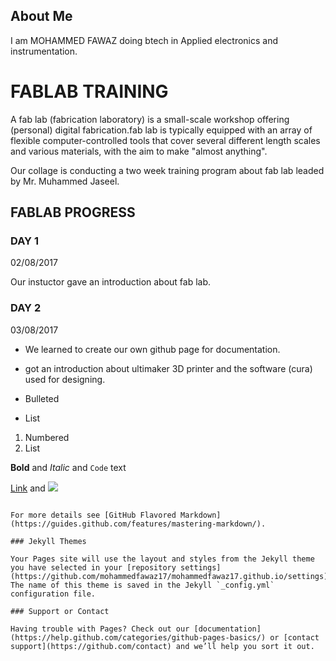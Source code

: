 ## About Me

I am MOHAMMED FAWAZ doing btech in Applied electronics and instrumentation.

# FABLAB TRAINING 
 A fab lab (fabrication laboratory) is a small-scale workshop offering (personal) digital fabrication.fab lab is typically equipped with an array of flexible computer-controlled tools that cover several different length scales and various materials, with the aim to make "almost anything".
 
  Our collage is conducting a two week training program about fab lab leaded by  Mr. Muhammed Jaseel.


## FABLAB PROGRESS
### DAY 1
02/08/2017

Our instuctor gave an introduction about fab lab. 
 
### DAY 2
03/08/2017
 
 - We learned to create our own github page for documentation.
 - got an introduction about ultimaker 3D printer and the software (cura) used for designing. 

 
 
 
- Bulleted
- List

1. Numbered
2. List

**Bold** and _Italic_ and `Code` text

[Link](url) and ![](https://user-images.githubusercontent.com/30692745/29034385-c1c58e84-7bb5-11e7-97ad-396550382799.jpg)
```

For more details see [GitHub Flavored Markdown](https://guides.github.com/features/mastering-markdown/).

### Jekyll Themes

Your Pages site will use the layout and styles from the Jekyll theme you have selected in your [repository settings](https://github.com/mohammedfawaz17/mohammedfawaz17.github.io/settings). The name of this theme is saved in the Jekyll `_config.yml` configuration file.

### Support or Contact

Having trouble with Pages? Check out our [documentation](https://help.github.com/categories/github-pages-basics/) or [contact support](https://github.com/contact) and we’ll help you sort it out.
